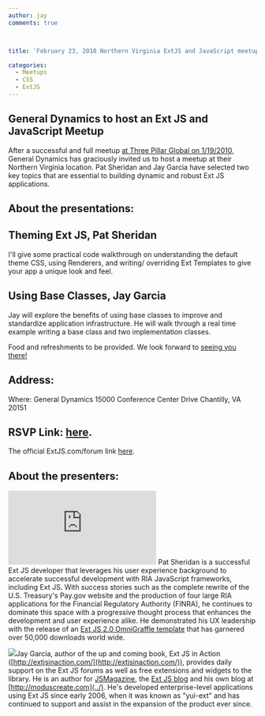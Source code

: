 ```yaml
---
author: jay
comments: true



title: 'February 23, 2010 Northern Virginia ExtJS and JavaScript meetup at General Dynamics'

categories:
  - Meetups
  - CSS
  - ExtJS
---
```


## **General Dynamics to host an Ext JS and JavaScript Meetup**





After a successful and full meetup [at Three Pillar Global on 1/19/2010](http://moduscreate.com/219/three-pillar-global-plays-host-to-an-extjs-gathering), General Dynamics has graciously invited us to host a meetup at their Northern Virginia location.   Pat Sheridan and Jay Garcia have selected two key topics that are essential to building dynamic and robust Ext JS applications.





## About the presentations:





## **Theming Ext JS, Pat Sheridan**





I'll give some practical code walkthrough on understanding the default theme CSS, using Renderers, and writing/ overriding Ext Templates to give your app a unique look and feel.





## **Using Base Classes, Jay Garcia**





Jay will explore the benefits of using base classes to improve and standardize application infrastructure.
He will walk through a real time example writing a base class and two implementation classes.





Food and refreshments to be provided.  We look forward to [seeing you there!](http://www.meetup.com/NoVa-Javascript-Ext-JS-Users-Group/calendar/12529642/)





## Address:





Where:
General Dynamics
15000 Conference Center Drive 
Chantilly, VA 20151
  






## RSVP Link: [here](http://www.meetup.com/NoVa-Javascript-Ext-JS-Users-Group/calendar/12529642/).





  

The official ExtJS.com/forum link [here](http://www.extjs.com/forum/showthread.php?p=434409).
  






## **About the presenters:**





![](http://www.extjs.com/forum/image.php?u=3054&dateline=1247548690) Pat Sheridan is a successful Ext JS developer that leverages his user experience background to accelerate successful development with RIA JavaScript frameworks, including Ext JS.  With success stories such as the complete rewrite of the U.S. Treasury's Pay.gov website and the production of four large RIA applications for the Financial Regulatory Authority (FINRA), he continues to dominate this space with a progressive thought process that enhances the development and user experience alike.  He demonstrated his UX leadership with the release of an [Ext JS 2.0 OmniGraffle template](http://www.extjs.com/forum/showthread.php?t=31514) that has garnered over 50,000 downloads world wide.









![](http://media.linkedin.com/mpr/mpr/shrink_80_80/p/1/000/012/3f1/1719f93.jpg)Jay Garcia, author of the up and coming book, Ext JS in Action ([http://extjsinaction.com/](http://extjsinaction.com/)), provides daily support on the Ext JS forums as well as free extensions and widgets to the library.  He is an author for  [JSMagazine](http://moduscreate.com/213/november-2009-js-magazine-now-available), the [Ext JS blog](http://www.extjs.com/blog/2009/09/13/5-steps-drag-and-drop-with-ext-js/) and his own blog at [http://moduscreate.com](../).  He's developed enterprise-level applications using Ext JS since early 2006, when it was known as "yui-ext" and has continued to support and assist in the expansion of the product ever since.





  

  

  




